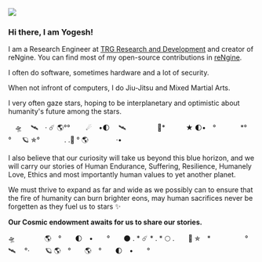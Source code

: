 <img src="planets.gif">

### Hi there, I am Yogesh!

I am a Research Engineer at [TRG Research and Development](https://www.trgint.com/) and creator of reNgine. You can find most of my open-source contributions in [reNgine](https://github.com/yogeshojha/rengine).

I often do software, sometimes hardware and a lot of security.

When not infront of computers, I do Jiu-Jitsu and Mixed Martial Arts. 

I very often gaze stars, hoping to be interplanetary and optimistic about humanity's future among the stars. 

　🛸 　🛰　· ☄ 🌎°°　　 ☄　•🌓　 🛰　　 　　  🌙*　　　★ 🌓•　°　　 　 *°　 　°  　 🪐 ✯°　 　　 . .🚀 ° 🌎　　　　·•

I also believe that our curiosity will take us beyond this blue horizon, and we will carry our stories of Human Endurance, Suffering, Resilience, Humanely Love, Ethics and most importantly human values to yet another planet. 

We must thrive to expand as far and wide as we possibly can to ensure that the fire of humanity can burn brighter eons, may human sacrifices never be forgetten as they fuel us to stars ✨

**Our Cosmic endowment awaits for us to share our stories.**

🛸　　　 　🌎　°　　🌓　•　　°　　🌑       .    *    ☄️     *    .  *     🌕  .　　🚀 ✯　*　　　　　°　　　　🛰 　°·　　 🪐 🌎　°　　🌎　°　　🌓　•　　°
